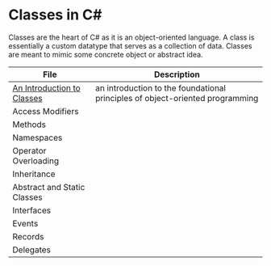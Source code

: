 # Classes in C#
Classes are the heart of C# as it is an object-oriented language. A class is essentially a custom datatype that serves as a collection of data. 
Classes are meant to mimic some concrete object or abstract idea.

| File | Description | 
| ---- | ----------- |
| [An Introduction to Classes](https://github.com/EthanC2/Notes-and-Writeups/blob/main/C%23/Object-oriented%20Programming/An%20Introduction%20to%20Classes.md) | an introduction to the foundational principles of object-oriented programming |
| Access Modifiers |  |
| Methods |  |
| Namespaces |  |
| Operator Overloading |  |
| Inheritance |  |
| Abstract and Static Classes |
| Interfaces |  | 
| Events |  |
| Records |  | 
| Delegates |  | 
